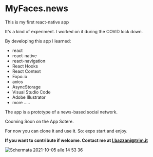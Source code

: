 <h1>MyFaces.news</h1>
This is my first react-native app

It's a kind of experiment. I worked on it during the COVID lock down.

By developing this app I learned:
- react
- react-native
- react-navigation
- React Hooks
- React Context
- Expo.io
- axios
- AsyncStorage
- Visual Studio Code
- Adobe Illustrator
- more .....

The app is a prototype of a news-based social network.

Cooming Soon on the App Sotere. 

For now you can clone it and use it. So: expo start and enjoy.

<b>If you want to contribute if welcome. Contact me at l.bazzani@trim.it</b>


![Schermata 2021-10-05 alle 14 53 36](https://user-images.githubusercontent.com/2345980/136026513-6b3d2d70-0bc2-43ad-a21f-8652dee8e100.png)


